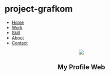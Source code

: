# project-grafkom
<!DOCTYPE html>
<html>
<head>
  <title>Web Profile</title>
<meta name="viewport" content="width=device-width, initial-scale=1">
<link rel="stylesheet" type="text/css" href="style.css">
</head>
<body>
<div class="container">
  <nav class="navbar">
    <ul>
      <li class="aktif"><a href="Home.html">Home</a></li>
      <li><a href="Work.html">Work</a></li>
      <li><a href="Skill.html">Skill</a></li>
      <li><a href="About.html">About</a></li>
      <li><a href="Contact.html">Contact</a></li>
    </ul>
  </nav>
  <header class="header">
    <img src="foto.png">
    <h2>My Profile Web</h2>
  </header>
  
</div>

     
</body>
</html> 
